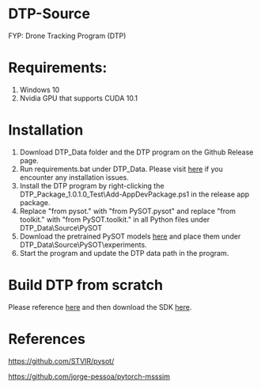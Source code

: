 # DTP-Source
FYP: Drone Tracking Program (DTP)
# Requirements:
1. Windows 10
2. Nvidia GPU that supports CUDA 10.1
# Installation
1. Download DTP_Data folder and the DTP program on the Github Release page.
2. Run requirements.bat under DTP_Data. Please visit [here](https://github.com/facebookresearch/pytorch3d/issues/10) if you encounter any installation issues.
3. Install the DTP program by right-clicking the DTP_Package_1.0.1.0_Test\Add-AppDevPackage.ps1 in the release app package.
4. Replace "from pysot." with "from PySOT.pysot" and replace "from toolkit." with "from PySOT.toolkit." in all Python files under DTP_Data\Source\PySOT
5. Download the pretrained PySOT models [here](https://github.com/STVIR/pysot/blob/master/MODEL_ZOO.md) and place them under DTP_Data\Source\PySOT\experiments.
6. Start the program and update the DTP data path in the program.
# Build DTP from scratch
Please reference [here](https://developer.dji.com/windows-sdk/documentation/application-development-workflow/workflow-integrate.html) and then download the SDK [here](https://developer.dji.com/windows-sdk/downloads).
# References
https://github.com/STVIR/pysot/

https://github.com/jorge-pessoa/pytorch-msssim
